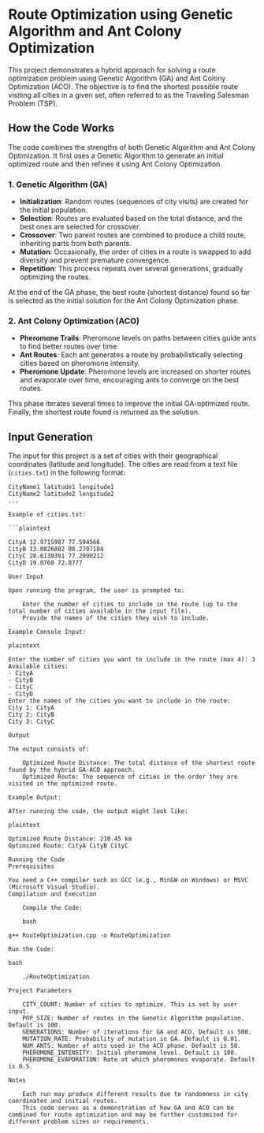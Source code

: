 # **Route Optimization using Genetic Algorithm and Ant Colony Optimization**

This project demonstrates a hybrid approach for solving a route optimization problem using Genetic Algorithm (GA) and Ant Colony Optimization (ACO). The objective is to find the shortest possible route visiting all cities in a given set, often referred to as the Traveling Salesman Problem (TSP).

## **How the Code Works**

The code combines the strengths of both Genetic Algorithm and Ant Colony Optimization. It first uses a Genetic Algorithm to generate an initial optimized route and then refines it using Ant Colony Optimization.

### **1. Genetic Algorithm (GA)**

- **Initialization**: Random routes (sequences of city visits) are created for the initial population.
- **Selection**: Routes are evaluated based on the total distance, and the best ones are selected for crossover.
- **Crossover**: Two parent routes are combined to produce a child route, inheriting parts from both parents.
- **Mutation**: Occasionally, the order of cities in a route is swapped to add diversity and prevent premature convergence.
- **Repetition**: This process repeats over several generations, gradually optimizing the routes.

At the end of the GA phase, the best route (shortest distance) found so far is selected as the initial solution for the Ant Colony Optimization phase.

### **2. Ant Colony Optimization (ACO)**

- **Pheromone Trails**: Pheromone levels on paths between cities guide ants to find better routes over time.
- **Ant Routes**: Each ant generates a route by probabilistically selecting cities based on pheromone intensity.
- **Pheromone Update**: Pheromone levels are increased on shorter routes and evaporate over time, encouraging ants to converge on the best routes.

This phase iterates several times to improve the initial GA-optimized route. Finally, the shortest route found is returned as the solution.

## **Input Generation**

The input for this project is a set of cities with their geographical coordinates (latitude and longitude). The cities are read from a text file (`cities.txt`) in the following format:

```plaintext
CityName1 latitude1 longitude1
CityName2 latitude2 longitude2
...

Example of cities.txt:

```plaintext

CityA 12.9715987 77.594566
CityB 13.0826802 80.2707184
CityC 28.6139391 77.2090212
CityD 19.0760 72.8777

User Input

Upon running the program, the user is prompted to:

    Enter the number of cities to include in the route (up to the total number of cities available in the input file).
    Provide the names of the cities they wish to include.

Example Console Input:

plaintext

Enter the number of cities you want to include in the route (max 4): 3
Available cities:
- CityA
- CityB
- CityC
- CityD
Enter the names of the cities you want to include in the route:
City 1: CityA
City 2: CityB
City 3: CityC

Output

The output consists of:

    Optimized Route Distance: The total distance of the shortest route found by the hybrid GA-ACO approach.
    Optimized Route: The sequence of cities in the order they are visited in the optimized route.

Example Output:

After running the code, the output might look like:

plaintext

Optimized Route Distance: 210.45 km
Optimized Route: CityA CityB CityC

Running the Code
Prerequisites

You need a C++ compiler such as GCC (e.g., MinGW on Windows) or MSVC (Microsoft Visual Studio).
Compilation and Execution

    Compile the Code:

    bash

g++ RouteOptimization.cpp -o RouteOptimization

Run the Code:

bash

    ./RouteOptimization

Project Parameters

    CITY_COUNT: Number of cities to optimize. This is set by user input.
    POP_SIZE: Number of routes in the Genetic Algorithm population. Default is 100.
    GENERATIONS: Number of iterations for GA and ACO. Default is 500.
    MUTATION_RATE: Probability of mutation in GA. Default is 0.01.
    NUM_ANTS: Number of ants used in the ACO phase. Default is 50.
    PHEROMONE_INTENSITY: Initial pheromone level. Default is 100.
    PHEROMONE_EVAPORATION: Rate at which pheromones evaporate. Default is 0.5.

Notes

    Each run may produce different results due to randomness in city coordinates and initial routes.
    This code serves as a demonstration of how GA and ACO can be combined for route optimization and may be further customized for different problem sizes or requirements.